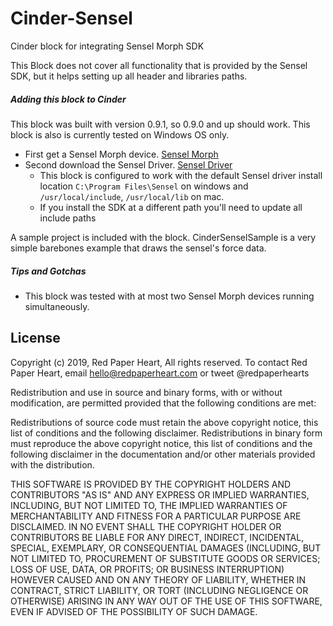 Cinder-Sensel
===================
Cinder block for integrating Sensel Morph SDK

This Block does not cover all functionality that is provided by the Sensel SDK, but it helps setting up all header and libraries paths.

##### Adding this block to Cinder
This block was built with version 0.9.1, so 0.9.0 and up should work. This block is also is currently tested on Windows OS only.

* First get a Sensel Morph device. [Sensel Morph]( https://sensel.com/pages/the-sensel-morph )
* Second download the Sensel Driver. [Sensel Driver](https://sensel.com/pages/support)
  - This block is configured to work with the default Sensel driver install location `C:\Program Files\Sensel` on windows and `/usr/local/include`, `/usr/local/lib` on mac.
  - If you install the SDK at a different path you'll need to update all include paths

A sample project is included with the block. CinderSenselSample is a very simple barebones example that draws the sensel's force data.

##### Tips and Gotchas
- This block was tested with at most two Sensel Morph devices running simultaneously.


License
-------
Copyright (c) 2019, Red Paper Heart, All rights reserved. To contact Red Paper Heart, email hello@redpaperheart.com or tweet @redpaperhearts

Redistribution and use in source and binary forms, with or without modification, are permitted provided that the following conditions are met:

Redistributions of source code must retain the above copyright notice, this list of conditions and the following disclaimer. Redistributions in binary form must reproduce the above copyright notice, this list of conditions and the following disclaimer in the documentation and/or other materials provided with the distribution.

THIS SOFTWARE IS PROVIDED BY THE COPYRIGHT HOLDERS AND CONTRIBUTORS "AS IS" AND ANY EXPRESS OR IMPLIED WARRANTIES, INCLUDING, BUT NOT LIMITED TO, THE IMPLIED WARRANTIES OF MERCHANTABILITY AND FITNESS FOR A PARTICULAR PURPOSE ARE DISCLAIMED. IN NO EVENT SHALL THE COPYRIGHT HOLDER OR CONTRIBUTORS BE LIABLE FOR ANY DIRECT, INDIRECT, INCIDENTAL, SPECIAL, EXEMPLARY, OR CONSEQUENTIAL DAMAGES (INCLUDING, BUT NOT LIMITED TO, PROCUREMENT OF SUBSTITUTE GOODS OR SERVICES; LOSS OF USE, DATA, OR PROFITS; OR BUSINESS INTERRUPTION) HOWEVER CAUSED AND ON ANY THEORY OF LIABILITY, WHETHER IN CONTRACT, STRICT LIABILITY, OR TORT (INCLUDING NEGLIGENCE OR OTHERWISE) ARISING IN ANY WAY OUT OF THE USE OF THIS SOFTWARE, EVEN IF ADVISED OF THE POSSIBILITY OF SUCH DAMAGE.
